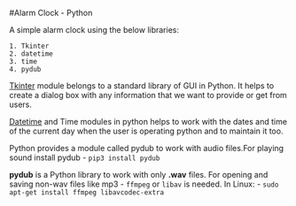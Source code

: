 #Alarm Clock - Python 

A simple alarm clock using the below libraries:
```
1. Tkinter
2. datetime
3. time
4. pydub

```

[Tkinter](https://docs.python.org/3/library/tkinter.html) module belongs to a standard library of GUI in Python. It helps to create a dialog box with
any information that we want to provide or get from users.

[Datetime](https://docs.python.org/3/library/datetime.html?highlight=date%20time#module-datetime) and Time modules in python helps to work with the dates and time of the current day when 
the user is operating python and to maintain it too.

Python provides a module called pydub to work with audio files.For playing sound install pydub
    - `pip3 install pydub`

**pydub** is a Python library to work with only **.wav** files. For opening and saving non-wav files like mp3 - `ffmpeg` or `libav` is needed.
In Linux:
    - `sudo apt-get install ffmpeg libavcodec-extra`
